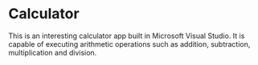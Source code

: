 # Calculator
This is an interesting calculator app built in Microsoft Visual Studio. It is capable of executing arithmetic operations 
such as addition, subtraction, multiplication and division.
